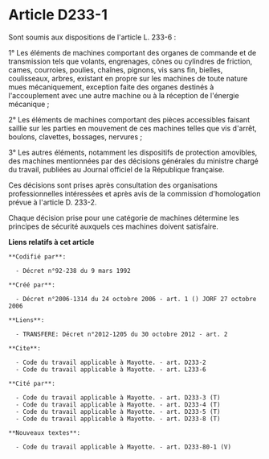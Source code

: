 # Article D233-1

Sont soumis aux dispositions de l'article L. 233-6 :

1° Les éléments de machines comportant des organes de commande et de transmission tels que volants, engrenages, cônes ou
cylindres de friction, cames, courroies, poulies, chaînes, pignons, vis sans fin, bielles, coulisseaux, arbres, existant en
propre sur les machines de toute nature mues mécaniquement, exception faite des organes destinés à l'accouplement avec une
autre machine ou à la réception de l'énergie mécanique ;

2° Les éléments de machines comportant des pièces accessibles faisant saillie sur les parties en mouvement de ces machines
telles que vis d'arrêt, boulons, clavettes, bossages, nervures ;

3° Les autres éléments, notamment les dispositifs de protection amovibles, des machines mentionnées par des décisions
générales du ministre chargé du travail, publiées au Journal officiel de la République française.

Ces décisions sont prises après consultation des organisations professionnelles intéressées et après avis de la commission
d'homologation prévue à l'article D. 233-2.

Chaque décision prise pour une catégorie de machines détermine les principes de sécurité auxquels ces machines doivent
satisfaire.

**Liens relatifs à cet article**

	**Codifié par**:

	  - Décret n°92-238 du 9 mars 1992

	**Créé par**:

	  - Décret n°2006-1314 du 24 octobre 2006 - art. 1 () JORF 27 octobre 2006

	**Liens**:

	  - TRANSFERE: Décret n°2012-1205 du 30 octobre 2012 - art. 2

	**Cite**:

	  - Code du travail applicable à Mayotte. - art. D233-2
	  - Code du travail applicable à Mayotte. - art. L233-6

	**Cité par**:

	  - Code du travail applicable à Mayotte. - art. D233-3 (T)
	  - Code du travail applicable à Mayotte. - art. D233-4 (T)
	  - Code du travail applicable à Mayotte. - art. D233-5 (T)
	  - Code du travail applicable à Mayotte. - art. D233-8 (T)

	**Nouveaux textes**:

	  - Code du travail applicable à Mayotte. - art. D233-80-1 (V)
